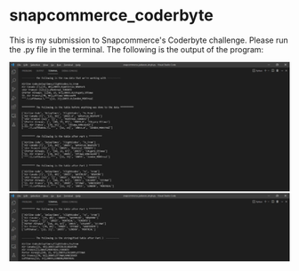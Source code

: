 # snapcommerce_coderbyte
This is my submission to Snapcommerce's Coderbyte challenge. Please run the .py file in the terminal. The following is the output of the program:

![](terminal_output/snapcommerce_output_1.png)
![](terminal_output/snapcommerce_output_2.png)
